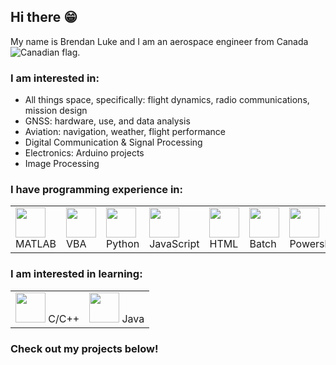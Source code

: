 ## Hi there 😁
My name is Brendan Luke and I am an aerospace engineer from Canada <img src="https://icons.iconarchive.com/icons/wikipedia/flags/16/CA-Canada-Flag-icon.png" alt="Canadian flag">.

### I am interested in:
<ul>
  <li>All things space, specifically: flight dynamics, radio communications, mission design</li>
  <li>GNSS: hardware, use, and data analysis</li>
  <li>Aviation: navigation, weather, flight performance</li>
  <li>Digital Communication & Signal Processing</li>
  <li>Electronics: Arduino projects</li>
  <li>Image Processing</li>
</ul>

### I have programming experience in:
<table>
  <tr>
    <td><img src="https://upload.wikimedia.org/wikipedia/commons/thumb/2/21/Matlab_Logo.png/267px-Matlab_Logo.png" style="display:float; height:48px;"/> MATLAB</td>
    <td><img src="https://upload.wikimedia.org/wikipedia/commons/thumb/5/5f/Microsoft_Office_logo_%282019%E2%80%93present%29.svg/240px-Microsoft_Office_logo_%282019%E2%80%93present%29.svg.png" style="display:float; height:48px;"/> VBA</td>
    <td><img src="https://icons.iconarchive.com/icons/cornmanthe3rd/plex/48/Other-python-icon.png" style="display:float; height:48px;"/> Python</td>
    <td><img src="https://upload.wikimedia.org/wikipedia/commons/thumb/6/6a/JavaScript-logo.png/240px-JavaScript-logo.png" style="display:float; height:48px;"/> JavaScript</td>
    <td><img src="https://icons.iconarchive.com/icons/cornmanthe3rd/plex/48/Other-html-5-icon.png" style="display:float; height:48px;"/> HTML</td>
    <td><img src="https://upload.wikimedia.org/wikipedia/en/7/7c/Batch_file_icon.png" style="display:float; height:48px;"/> Batch</td>
    <td><img src="https://upload.wikimedia.org/wikipedia/commons/2/2f/PowerShell_5.0_icon.png" style="display:float; height:48px;"/> Powershell</td>
  </tr>
</table>

### I am interested in learning:
<table>
  <tr>
    <td><img src="https://upload.wikimedia.org/wikipedia/commons/1/18/ISO_C%2B%2B_Logo.svg" style="display:float; height:48px;"/> C/C++</td>
    <td><img src="https://upload.wikimedia.org/wikipedia/en/thumb/3/30/Java_programming_language_logo.svg/131px-Java_programming_language_logo.svg.png" style="display:float; height:48px;"/> Java</td>
  </tr>
</table>

### Check out my projects below!

<!--
**BrendanLuke15/BrendanLuke15** is a ✨ _special_ ✨ repository because its `README.md` (this file) appears on your GitHub profile.

Here are some ideas to get you started:

- 🔭 I’m currently working on ...
- 🌱 I’m currently learning ...
- 👯 I’m looking to collaborate on ...
- 🤔 I’m looking for help with ...
- 💬 Ask me about ...
- 📫 How to reach me: ...
- 😄 Pronouns: ...
- ⚡ Fun fact: ...
-->
